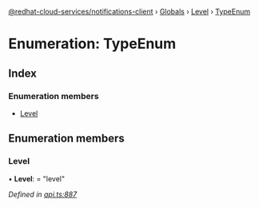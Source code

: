 [@redhat-cloud-services/notifications-client](../README.md) › [Globals](../globals.md) › [Level](../modules/level.md) › [TypeEnum](level.typeenum.md)

# Enumeration: TypeEnum

## Index

### Enumeration members

* [Level](level.typeenum.md#level)

## Enumeration members

###  Level

• **Level**: = "level"

*Defined in [api.ts:887](https://github.com/RedHatInsights/javascript-clients/blob/master/packages/hooks/api.ts#L887)*
